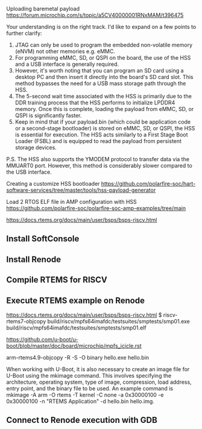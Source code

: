 Uploading baremetal payload
https://forum.microchip.com/s/topic/a5CV40000001RNxMAM/t396475

Your understanding is on the right track. I'd like to expand on a few points to further clarify:
1. JTAG can only be used to program the embedded non-volatile memory (eNVM) not other memories e.g. eMMC.
2. For programming eMMC, SD, or QSPI on the board, the use of the HSS and a USB interface is generally required.
3. However, it's worth noting that you can program an SD card using a desktop PC and then insert it directly into the board's SD card slot. This method bypasses the need for a USB mass storage path through the HSS.
4. The 5-second wait time associated with the HSS is primarily due to the DDR training process that the HSS performs to initialize LPDDR4 memory. Once this is complete, loading the payload from eMMC, SD, or QSPI is significantly faster.
5. Keep in mind that if your payload.bin (which could be application code or a second-stage bootloader) is stored on eMMC, SD, or QSPI, the HSS is essential for execution. The HSS acts similarly to a First Stage Boot Loader (FSBL) and is equipped to read the payload from persistent storage devices.


P.S. The HSS also supports the YMODEM protocol to transfer data via the MMUART0 port. However, this method is considerably slower compared to the USB interface.

Creating a customize HSS bootloader
https://github.com/polarfire-soc/hart-software-services/tree/master/tools/hss-payload-generator

Load 2 RTOS ELF file in AMP configuration with HSS
https://github.com/polarfire-soc/polarfire-soc-amp-examples/tree/main

https://docs.rtems.org/docs/main/user/bsps/bsps-riscv.html

## Install SoftConsole

## Install Renode

## Compile RTEMS for RISCV

## Execute RTEMS example on Renode

https://docs.rtems.org/docs/main/user/bsps/bsps-riscv.html
$ riscv-rtems7-objcopy build/riscv/mpfs64imafdc/testsuites/smptests/smp01.exe build/riscv/mpfs64imafdc/testsuites/smptests/smp01.elf

https://github.com/u-boot/u-boot/blob/master/doc/board/microchip/mpfs_icicle.rst

arm-rtems4.9-objcopy -R -S -O binary hello.exe hello.bin

When working with U-Boot, it is also necessary to create an image file for U-Boot using the mkimage command. This involves specifying the architecture, operating system, type of image, compression, load address, entry point, and the binary file to be used. An example command is mkimage -A arm -O rtems -T kernel -C none -a 0x30000100 -e 0x30000100 -n "RTEMS Application" -d hello.bin hello.img.

## Connect to Renode execution with GDB


